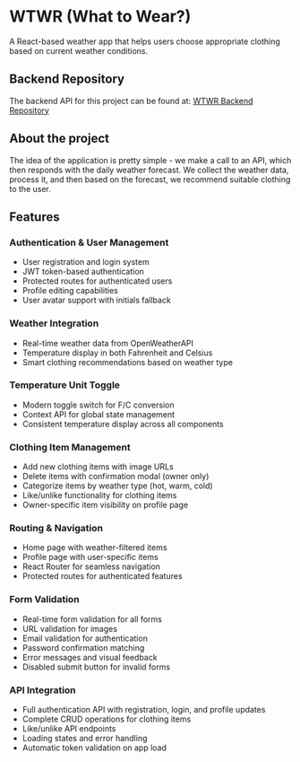 # WTWR (What to Wear?)

A React-based weather app that helps users choose appropriate clothing based on current weather conditions.

## Backend Repository

The backend API for this project can be found at: [WTWR Backend Repository](https://github.com/dondada/se_project_express)

## About the project

The idea of the application is pretty simple - we make a call to an API, which then responds with the daily weather forecast. We collect the weather data, process it, and then based on the forecast, we recommend suitable clothing to the user.

## Features

### Authentication & User Management
- User registration and login system
- JWT token-based authentication
- Protected routes for authenticated users
- Profile editing capabilities
- User avatar support with initials fallback

### Weather Integration
- Real-time weather data from OpenWeatherAPI
- Temperature display in both Fahrenheit and Celsius
- Smart clothing recommendations based on weather type

### Temperature Unit Toggle
- Modern toggle switch for F/C conversion
- Context API for global state management
- Consistent temperature display across all components

### Clothing Item Management
- Add new clothing items with image URLs
- Delete items with confirmation modal (owner only)
- Categorize items by weather type (hot, warm, cold)
- Like/unlike functionality for clothing items
- Owner-specific item visibility on profile page

### Routing & Navigation
- Home page with weather-filtered items
- Profile page with user-specific items
- React Router for seamless navigation
- Protected routes for authenticated features

### Form Validation
- Real-time form validation for all forms
- URL validation for images
- Email validation for authentication
- Password confirmation matching
- Error messages and visual feedback
- Disabled submit button for invalid forms

### API Integration
- Full authentication API with registration, login, and profile updates
- Complete CRUD operations for clothing items
- Like/unlike API endpoints
- Loading states and error handling
- Automatic token validation on app load